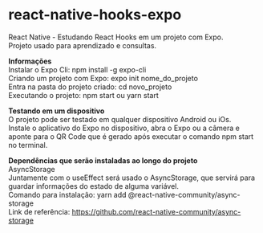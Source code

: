 # react-native-hooks-expo  
React Native - Estudando React Hooks em um projeto com Expo.  
Projeto usado para aprendizado e consultas.  

**Informações**  
Instalar o Expo Cli: npm install -g expo-cli  
Criando um projeto com Expo: expo init nome_do_projeto  
Entra na pasta do projeto criado: cd novo_projeto  
Executando o projeto: npm start ou yarn start  
  
**Testando em um dispositivo**  
O projeto pode ser testado em qualquer dispositivo Android ou iOs.  
Instale o aplicativo do Expo no dispositivo, abra o Expo ou a câmera e aponte para o QR Code que é gerado após 
executar o comando npm start no terminal.
  
**Dependências que serão instaladas ao longo do projeto**  
AsyncStorage  
Juntamente com o useEffect será usado o AsyncStorage, que servirá para guardar informações do estado de alguma variável.  
Comando para instalação: yarn add @react-native-community/async-storage  
Link de referência: https://github.com/react-native-community/async-storage  
  
